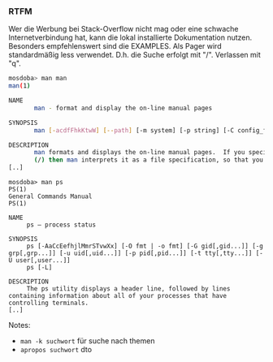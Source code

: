 ### RTFM

<p class="aleft">
     Wer die Werbung bei Stack-Overflow nicht mag oder eine schwache Internetverbindung hat,
     kann die lokal installierte Dokumentation nutzen.
     Besonders empfehlenswert sind die EXAMPLES.
     Als Pager wird standardmäßig less verwendet. D.h. die Suche erfolgt mit "/". Verlassen mit "q".
</p>

```bash
mosdoba> man man
man(1)                                                                                                                        General Commands Manual                                                                                                                       man(1)

NAME
       man - format and display the on-line manual pages

SYNOPSIS
       man [-acdfFhkKtwW] [--path] [-m system] [-p string] [-C config_file] [-M pathlist] [-P pager] [-B browser] [-H htmlpager] [-S section_list] [section] name ...

DESCRIPTION
       man formats and displays the on-line manual pages.  If you specify section, man only looks in that section of the manual.  name is normally the name of the manual page, which is typically the name of a command, function, or file.  However, if name contains a slash
       (/) then man interprets it as a file specification, so that you can do man ./foo.5 or even man /cd/foo/bar.1.gz.
[..]
```

<pre><code class="language-bash">mosdoba&gt; man ps
PS(1)                                                                                                                         General Commands Manual                                                                                                                        PS(1)

NAME
     ps – process status

SYNOPSIS
     ps [-AaCcEefhjlMmrSTvwXx] [-O fmt | -o fmt] [-G gid[,gid...]] [-g grp[,grp...]] [-u uid[,uid...]] [-p pid[,pid...]] [-t tty[,tty...]] [-U user[,user...]]
     ps [-L]

DESCRIPTION
     The ps utility displays a header line, followed by lines containing information about all of your processes that have controlling terminals.
[..]
</code></pre>

Notes:

- `man -k suchwort` für suche nach themen
- `apropos suchwort` dto